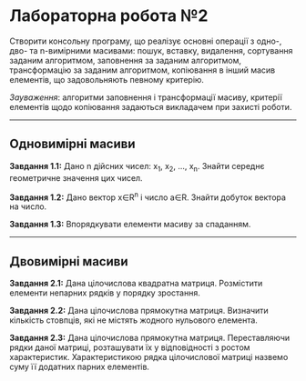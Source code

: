 # Лабораторна робота №2

Створити консольну програму, що реалізує основні операції з одно-, дво- та n-вимірними масивами: пошук, вставку, видалення, сортування заданим алгоритмом, заповнення за заданим алгоритмом, трансформацію за заданим алгоритмом, копіювання в інший масив елементів, що задовольняють певному критерію.

*Зауваження*: алгоритми заповнення і трансформації масиву, критерії елементів щодо копіювання задаються викладачем при захисті роботи.

---

## Одновимірні масиви

**Завдання 1.1:** Дано n дійсних чисел: x<sub>1</sub>, x<sub>2</sub>, ..., x<sub>n</sub>. Знайти середнє геометричне значення цих чисел.

**Завдання 1.2:** Дано вектор x∈R<sup>n</sup> і число a∈R. Знайти добуток вектора на число.

**Завдання 1.3:** Впорядкувати елементи масиву за спаданням.

---

## Двовимірні масиви

**Завдання 2.1:** Дана цілочислова квадратна матриця. Розмістити елементи непарних рядків у порядку зростання.

**Завдання 2.2:** Дана цілочислова прямокутна матриця. Визначити кількість стовпців, які не містять жодного нульового елемента.

**Завдання 2.3:** Дана цілочислова прямокутна матриця. Переставляючи рядки даної матриці, розташувати їх у відповідності з ростом характеристик. Характеристикою рядка цілочислової матриці назвемо суму її додатних парних елементів.
